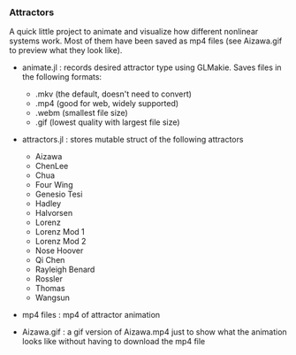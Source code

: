 ### Attractors
A quick little project to animate and visualize how different nonlinear systems work. Most of them have been saved as mp4 files (see Aizawa.gif to preview what they look like).

- animate.jl : records desired attractor type using GLMakie. Saves files in the following formats: 
    - .mkv (the default, doesn't need to convert)
    - .mp4 (good for web, widely supported)
    - .webm (smallest file size)
    - .gif (lowest quality with largest file size)
      
 - attractors.jl : stores mutable struct of the following attractors 
     - Aizawa
     - ChenLee
     - Chua
     - Four Wing
     - Genesio Tesi
     - Hadley
     - Halvorsen
     - Lorenz
     - Lorenz Mod 1
     - Lorenz Mod 2
     - Nose Hoover
     - Qi Chen
     - Rayleigh Benard
     - Rossler
     - Thomas
     - Wangsun
     
- mp4 files : mp4 of attractor animation

- Aizawa.gif : a gif version of Aizawa.mp4 just to show what the animation looks like without having to download the mp4 file
      
     
